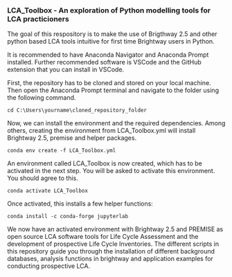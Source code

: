 ### LCA_Toolbox - An exploration of Python modelling tools for LCA practicioners

The goal of this respository is to make the use of Brigthway 2.5 and other python based LCA tools intuitive for first time Brightway users in Python. 

It is recommended to have Anaconda Navigator and Anaconda Prompt installed. Further recommended software is VSCode and the GitHub extension that you can install in VSCode.

First, the repository has to be cloned and stored on your local machine. Then open the Anaconda Prompt terminal and navigate to the folder using the following command.

    cd C:\Users\yourname\cloned_repository_folder
    
Now, we can install the environment and the required dependencies. Among others, creating the environment from LCA_Toolbox.yml will install Brightway 2.5, premise and helper packages.

    conda env create -f LCA_Toolbox.yml
    
An environment called LCA_Toolbox is now created, which has to be activated in the next step. You will be asked to activate this environment. You should agree to this.

    conda activate LCA_Toolbox

Once activated, this installs a few helper functions:

    conda install -c conda-forge jupyterlab

We now have an activated environment with Brightway 2.5 and PREMISE as open source LCA software tools for Life Cycle Assessment and the development of prospective Life Cycle Inventories. The different scripts in this repository guide you through the installation of different background databases, analysis functions in brightway and application examples for conducting prospective LCA.
